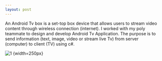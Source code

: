 ```yaml
---
layout: post
---
```

An Android Tv box is a set-top box device that allows users to stream video content through wireless connection (internet). I worked with my poly teammate to design and develop Android Tv Application. The purpose is to send information (text, image, video or stream live Tv) from server (computer) to client (TV) using c#.

![1](https://github.com/sycsy/csy/assets/48885389/b672e05d-47ad-41d6-9454-1704b5f49e2a) {width=250px}

